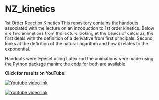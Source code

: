 # NZ_kinetics
1st Order Reaction Kinetics
This repository contains the handouts associated with the lecture on an introduction to 1st order kinetics.
Below are two animations from the lecture looking at the basics of calculus, the first deals with the definition of a derivative from first principals. Second, looks at the definition of the natural logarithm and how it relates to the exponential.

Handouts were typeset using Latex and the animations were made using the Python package manim; the code for both are available.

**Click for results on YouTube:**

[![Youtube video link](https://img.youtube.com/vi/205v0R6GPCY/0.jpg)](https://youtu.be/205v0R6GPCY)

[![Youtube video link](https://img.youtube.com/vi/l3rhL7H9EJI/0.jpg)](https://youtu.be/l3rhL7H9EJI)
